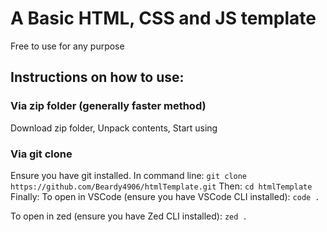 # A Basic HTML, CSS and JS template

Free to use for any purpose

## Instructions on how to use:
### Via zip folder (generally faster method)
Download zip folder,
Unpack contents,
Start using

### Via git clone 
Ensure you have git installed.
In command line: 
`git clone https://github.com/Beardy4906/htmlTemplate.git`
Then:
`cd htmlTemplate`
Finally:
To open in VSCode (ensure you have VSCode CLI installed):
`code .`

To open in zed (ensure you have Zed CLI installed):
`zed .`
 
